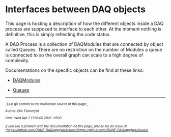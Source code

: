 # Interfaces between DAQ objects
This page is hosting a description of how the different objects inside a DAQ process are supposed to interface to each other. At the moment nothing is definitive, this is simply reflecting the code status.

A DAQ Process is a collection of DAQModules that are connected by object called Queues. 
There are no restriction on the number of Modules a queue is connected to so the overall graph can scale to a high degree of complexity. 

Documentations on the specific objects can be find at these links:

* [DAQModules](DAQModules.md)

* [Queues](Queue-interfaces.md)

-----

<font size="1">
_Last git commit to the markdown source of this page:_


_Author: Eric Flumerfelt_

_Date: Wed Apr 7 11:56:00 2021 -0500_

_If you see a problem with the documentation on this page, please file an Issue at [https://github.com/DUNE-DAQ/appfwk/issues](https://github.com/DUNE-DAQ/appfwk/issues)_
</font>
